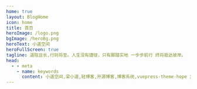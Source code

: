 ```yaml
---
home: true
layout: BlogHome
icon: home
title: 首页
heroImage: /logo.png
bgImage: /heroBg.png
heroText: 小道空间
heroFullScreen: true
tagline: 道阻且长,行则将至。人生没有捷径，只有脚踏实地 一步步前行 终将抵达彼岸。
head:
  - - meta
    - name: keywords
      content: 小道空间,梁小道,轻博客,开源博客,博客系统,vuepress-theme-hope 主题
---
```


